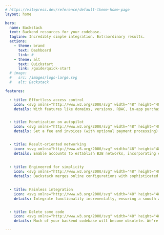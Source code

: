 ```yaml
---
# https://vitepress.dev/reference/default-theme-home-page
layout: home

hero:
  name: Backstack
  text: Backend resources for your codebase.
  tagline: Incredibly simple integration. Extraordinary results.
  actions:
    - theme: brand
      text: Dashboard
      link: #
    - theme: alt
      text: Quickstart
      link: /guide/quick-start
  # image:
  #   src: /images/logo-large.svg
  #   alt: Backstack

features:

  - title: Effortless access control
    icon: <svg xmlns="http://www.w3.org/2000/svg" width="48" height="48" viewBox="0 0 48 48"><title>configuration-tools</title><g><path d="M40 3H8C5.23858 3 3 5.23858 3 8V40C3 42.7614 5.23858 45 8 45H40C42.7614 45 45 42.7614 45 40V8C45 5.23858 42.7614 3 40 3Z" fill="url(#nc-ui-4-0_linear_143_49)"></path> <path d="M38 15H10C9.448 15 9 14.552 9 14C9 13.448 9.448 13 10 13H38C38.552 13 39 13.448 39 14C39 14.552 38.552 15 38 15Z" fill="url(#nc-ui-4-1_linear_143_49)"></path> <path d="M38 25H10C9.448 25 9 24.552 9 24C9 23.448 9.448 23 10 23H38C38.552 23 39 23.448 39 24C39 24.552 38.552 25 38 25Z" fill="url(#nc-ui-4-2_linear_143_49)"></path> <path d="M38 35H10C9.448 35 9 34.552 9 34C9 33.448 9.448 33 10 33H38C38.552 33 39 33.448 39 34C39 34.552 38.552 35 38 35Z" fill="url(#nc-ui-4-3_linear_143_49)"></path> <path d="M33 19C32.448 19 32 18.552 32 18V10C32 9.448 32.448 9 33 9C33.552 9 34 9.448 34 10V18C34 18.552 33.552 19 33 19Z" fill="url(#nc-ui-4-4_linear_143_49)"></path> <path d="M15 29C14.448 29 14 28.552 14 28V20C14 19.448 14.448 19 15 19C15.552 19 16 19.448 16 20V28C16 28.552 15.552 29 15 29Z" fill="url(#nc-ui-4-5_linear_143_49)"></path> <path d="M33 39C32.448 39 32 38.552 32 38V30C32 29.448 32.448 29 33 29C33.552 29 34 29.448 34 30V38C34 38.552 33.552 39 33 39Z" fill="url(#nc-ui-4-6_linear_143_49)"></path> <defs> <linearGradient id="nc-ui-4-0_linear_143_49" x1="24" y1="3" x2="24" y2="45" gradientUnits="userSpaceOnUse"> <stop stop-color="#4480A7"></stop> <stop offset="1" stop-color="#32597C"></stop> </linearGradient> <linearGradient id="nc-ui-4-1_linear_143_49" x1="9" y1="14" x2="39" y2="14" gradientUnits="userSpaceOnUse"> <stop stop-color="#32597C"></stop> <stop offset="1" stop-color="#203B50"></stop> </linearGradient> <linearGradient id="nc-ui-4-2_linear_143_49" x1="9" y1="24" x2="39" y2="24" gradientUnits="userSpaceOnUse"> <stop stop-color="#32597C"></stop> <stop offset="1" stop-color="#203B50"></stop> </linearGradient> <linearGradient id="nc-ui-4-3_linear_143_49" x1="9" y1="34" x2="39" y2="34" gradientUnits="userSpaceOnUse"> <stop stop-color="#32597C"></stop> <stop offset="1" stop-color="#203B50"></stop> </linearGradient> <linearGradient id="nc-ui-4-4_linear_143_49" x1="33" y1="9" x2="33" y2="19" gradientUnits="userSpaceOnUse"> <stop stop-color="#C5DCE7"></stop> <stop offset="1" stop-color="#80B0CB"></stop> </linearGradient> <linearGradient id="nc-ui-4-5_linear_143_49" x1="15" y1="19" x2="15" y2="29" gradientUnits="userSpaceOnUse"> <stop stop-color="#C5DCE7"></stop> <stop offset="1" stop-color="#80B0CB"></stop> </linearGradient> <linearGradient id="nc-ui-4-6_linear_143_49" x1="33" y1="29" x2="33" y2="39" gradientUnits="userSpaceOnUse"> <stop stop-color="#C5DCE7"></stop> <stop offset="1" stop-color="#80B0CB"></stop> </linearGradient> </defs></g></svg>
    details: With features like domains, versions, RBAC, in-app purchases, and more, all simultaneously validated with a single function.


  - title: Monetization on autopilot
    icon: <svg xmlns="http://www.w3.org/2000/svg" width="48" height="48" viewBox="0 0 48 48"><title>chart-growth</title><g><path fill="#72C472" d="M25,23h-8c-0.55225,0-1,0.44775-1,1v18c0,0.55225,0.44775,1,1,1h8c0.55225,0,1-0.44775,1-1V24 C26,23.44775,25.55225,23,25,23z"></path> <path fill="#9EDB9E" d="M11,31H3c-0.55225,0-1,0.44775-1,1v10c0,0.55225,0.44775,1,1,1h8c0.55225,0,1-0.44775,1-1V32 C12,31.44775,11.55225,31,11,31z"></path> <path fill="#4DA34D" d="M44.74316,15.33105l-9-10c-0.37891-0.42188-1.10742-0.42188-1.48633,0l-9,10 c-0.26416,0.29346-0.33105,0.71484-0.17041,1.07568S25.60498,17,26,17h4v25c0,0.55225,0.44775,1,1,1h8c0.55225,0,1-0.44775,1-1V17h4 c0.39502,0,0.75293-0.23242,0.91357-0.59326S45.00732,15.62451,44.74316,15.33105z"></path></g></svg>
    details: Set a fee and invoices (with optional payment processing) are handled automatically, requiring no extra effort on your behalf.


  - title: Result-oriented networking
    icon: <svg xmlns="http://www.w3.org/2000/svg" width="48" height="48" viewBox="0 0 48 48"><title>network-communication</title><g><path d="M17.836 17.806C18.46 18.595 18.961 19.473 19.323 20.411L32.834 12.711C35.432 15.536 39.828 15.72 42.653 13.122C45.478 10.524 45.662 6.12798 43.064 3.30298C40.466 0.477982 36.07 0.293982 33.245 2.89198C31.255 4.72198 30.507 7.54098 31.328 10.117L17.836 17.806Z" fill="url(#nc-ui-3-0_linear_119_81)"></path> <path d="M38 33C36.032 33.001 34.155 33.834 32.834 35.293L19.323 27.593C18.961 28.531 18.46 29.409 17.836 30.198L31.328 37.891C30.163 41.577 32.207 45.51 35.894 46.675C39.581 47.84 43.513 45.796 44.678 42.109C45.843 38.423 43.799 34.49 40.112 33.325C39.429 33.109 38.717 32.999 38 33Z" fill="url(#nc-ui-3-1_linear_119_81)"></path> <path d="M10 32C5.582 32 2 28.418 2 24C2 19.582 5.582 16 10 16C14.418 16 18 19.582 18 24C17.995 28.416 14.416 31.995 10 32ZM10 18C6.686 18 4 20.686 4 24C4 27.314 6.686 30 10 30C13.314 30 16 27.314 16 24C15.997 20.688 13.312 18.003 10 18Z" fill="url(#nc-ui-3-2_linear_119_81)"></path> <defs> <linearGradient id="nc-ui-3-0_linear_119_81" x1="31.3671" y1="1.05774" x2="31.3671" y2="20.411" gradientUnits="userSpaceOnUse"> <stop stop-color="#F77CC6"></stop> <stop offset="1" stop-color="#E642A3"></stop> </linearGradient> <linearGradient id="nc-ui-3-1_linear_119_81" x1="31.4206" y1="27.593" x2="31.4206" y2="47.0023" gradientUnits="userSpaceOnUse"> <stop stop-color="#F77CC6"></stop> <stop offset="1" stop-color="#E642A3"></stop> </linearGradient> <linearGradient id="nc-ui-3-2_linear_119_81" x1="10" y1="16" x2="10" y2="32" gradientUnits="userSpaceOnUse"> <stop stop-color="#FEE7F5"></stop> <stop offset="1" stop-color="#FBB0DD"></stop> </linearGradient> </defs></g></svg>
    details: Enable accounts to establish B2B networks, incorporating optional revenue-sharing models to foster mutually advantageous relationships.
 
 
  - title: Engineered for simplicity
    icon: <svg xmlns="http://www.w3.org/2000/svg" width="48" height="48" viewBox="0 0 48 48"><title>compass</title><g><path fill="#8C8C8C" d="M40,30H8c-0.552,0-1-0.448-1-1s0.448-1,1-1h32c0.552,0,1,0.448,1,1S40.552,30,40,30z"></path> <path fill="#444444" d="M19.103,13.011c-0.398-0.042-0.798,0.154-0.991,0.53l-16,31c-0.187,0.361-0.136,0.8,0.129,1.109 C2.434,45.876,2.713,46,3,46c0.106,0,0.212-0.017,0.316-0.051l6-2c0.247-0.083,0.452-0.257,0.571-0.488l13.74-26.498 C21.383,16.794,19.546,15.167,19.103,13.011z"></path> <path fill="#8C8C8C" d="M24,8c-0.552,0-1-0.448-1-1V2c0-0.552,0.448-1,1-1s1,0.448,1,1v5C25,7.552,24.552,8,24,8z"></path> <path fill="#444444" d="M45.889,44.542l-16-31c-0.194-0.376-0.593-0.572-0.991-0.53c-0.443,2.156-2.281,3.783-4.525,3.951 l13.74,26.498c0.12,0.231,0.325,0.406,0.571,0.488l6,2C44.788,45.983,44.894,46,45,46c0.287,0,0.566-0.124,0.76-0.35 C46.024,45.341,46.075,44.903,45.889,44.542z"></path> <path fill="#B3B3B3" d="M24,34c-0.552,0-1-0.448-1-1v-8c0-0.552,0.448-1,1-1s1,0.448,1,1v8C25,33.552,24.552,34,24,34z"></path> <path fill="#B3B3B3" d="M24,18c-3.309,0-6-2.691-6-6s2.691-6,6-6s6,2.691,6,6S27.309,18,24,18z M24,8c-2.206,0-4,1.794-4,4 s1.794,4,4,4s4-1.794,4-4S26.206,8,24,8z"></path></g></svg>
    details: Backstack merges online configurations with sophisticated API session management to provide a distinctive mix of metrics and functionality.

  
  - title: Painless integration
    icon: <svg xmlns="http://www.w3.org/2000/svg" width="48" height="48" viewBox="0 0 48 48"><title>selection</title><g><path fill="#43A6DD" d="M12,13H2c-0.552,0-1-0.448-1-1V2c0-0.552,0.448-1,1-1h10c0.552,0,1,0.448,1,1v10C13,12.552,12.552,13,12,13z "></path> <path fill="#43A6DD" d="M29,13H19c-0.552,0-1-0.448-1-1V2c0-0.552,0.448-1,1-1h10c0.552,0,1,0.448,1,1v10C30,12.552,29.552,13,29,13 z"></path> <path fill="#43A6DD" d="M29,30H19c-0.552,0-1-0.448-1-1V19c0-0.552,0.448-1,1-1h10c0.552,0,1,0.448,1,1v10 C30,29.552,29.552,30,29,30z"></path> <path fill="#B3B3B3" d="M27,45h-6c-0.552,0-1-0.448-1-1v-6c0-0.552,0.448-1,1-1h6c0.552,0,1,0.448,1,1v6C28,44.552,27.552,45,27,45z "></path> <path fill="#B3B3B3" d="M44,45h-6c-0.552,0-1-0.448-1-1v-6c0-0.552,0.448-1,1-1h6c0.552,0,1,0.448,1,1v6C45,44.552,44.552,45,44,45z "></path> <path fill="#B3B3B3" d="M44,28h-6c-0.552,0-1-0.448-1-1v-6c0-0.552,0.448-1,1-1h6c0.552,0,1,0.448,1,1v6C45,27.552,44.552,28,44,28z "></path> <path fill="#43A6DD" d="M46,13H36c-0.552,0-1-0.448-1-1V2c0-0.552,0.448-1,1-1h10c0.552,0,1,0.448,1,1v10C47,12.552,46.552,13,46,13 z"></path> <path fill="#43A6DD" d="M12,30H2c-0.552,0-1-0.448-1-1V19c0-0.552,0.448-1,1-1h10c0.552,0,1,0.448,1,1v10C13,29.552,12.552,30,12,30 z"></path> <path fill="#43A6DD" d="M12,47H2c-0.552,0-1-0.448-1-1V36c0-0.552,0.448-1,1-1h10c0.552,0,1,0.448,1,1v10C13,46.552,12.552,47,12,47 z"></path></g></svg>
    details: Integrate functionality incrementally, ensuring a smooth and controlled transition without disrupting your current workflow.


  - title: Delete some code
    icon: <svg xmlns="http://www.w3.org/2000/svg" width="48" height="48" viewBox="0 0 48 48"><title>trash</title><g><path d="M8 12V42C8 44.761 10.239 47 13 47H35C37.761 47 40 44.761 40 42V12H8Z" fill="url(#nc-ui-2-0_linear_103_2)"></path> <path d="M44 7H31.72L29.948 1.684C29.812 1.276 29.43 1 29 1H19C18.57 1 18.188 1.276 18.052 1.684L16.28 7H4C3.448 7 3 7.448 3 8V11C3 11.552 3.448 12 4 12H44C44.552 12 45 11.552 45 11V8C45 7.448 44.552 7 44 7Z" fill="url(#nc-ui-2-1_linear_103_2)"></path> <path d="M17 38C17 38.552 16.552 39 16 39C15.448 39 15 38.552 15 38V21C15 20.448 15.448 20 16 20C16.552 20 17 20.448 17 21V38Z" fill="url(#nc-ui-2-2_linear_103_2)"></path> <path d="M25 38C25 38.552 24.552 39 24 39C23.448 39 23 38.552 23 38V21C23 20.448 23.448 20 24 20C24.552 20 25 20.448 25 21V38Z" fill="url(#nc-ui-2-3_linear_103_2)"></path> <path d="M33 38C33 38.552 32.552 39 32 39C31.448 39 31 38.552 31 38V21C31 20.448 31.448 20 32 20C32.552 20 33 20.448 33 21V38Z" fill="url(#nc-ui-2-4_linear_103_2)"></path> <path opacity="0.15" d="M40 12H8V14H40V12Z" fill="black"></path> <defs> <linearGradient id="nc-ui-2-0_linear_103_2" x1="24" y1="12" x2="24" y2="47" gradientUnits="userSpaceOnUse"> <stop stop-color="#FF666D"></stop> <stop offset="1" stop-color="#E0211F"></stop> </linearGradient> <linearGradient id="nc-ui-2-1_linear_103_2" x1="24" y1="1" x2="24" y2="12" gradientUnits="userSpaceOnUse"> <stop stop-color="#FFD6DA"></stop> <stop offset="1" stop-color="#FF9EA8"></stop> </linearGradient> <linearGradient id="nc-ui-2-2_linear_103_2" x1="16" y1="20" x2="16" y2="39" gradientUnits="userSpaceOnUse"> <stop stop-color="#FF9EA8"></stop> <stop offset="1" stop-color="#FF666D"></stop> </linearGradient> <linearGradient id="nc-ui-2-3_linear_103_2" x1="24" y1="20" x2="24" y2="39" gradientUnits="userSpaceOnUse"> <stop stop-color="#FF9EA8"></stop> <stop offset="1" stop-color="#FF666D"></stop> </linearGradient> <linearGradient id="nc-ui-2-4_linear_103_2" x1="32" y1="20" x2="32" y2="39" gradientUnits="userSpaceOnUse"> <stop stop-color="#FF9EA8"></stop> <stop offset="1" stop-color="#FF666D"></stop> </linearGradient> </defs></g></svg>
    details: Much of your backend codebase will become obsolete. We're sure it was some awesome code! We're here if you need us.

---
```



<style>
/*
:root {
  --vp-home-hero-name-color: transparent;
  --vp-home-hero-name-background: -webkit-linear-gradient(120deg, #bd34fe 30%, #41d1ff);

  --vp-home-hero-image-background-image: linear-gradient(-45deg, #bd34fe 50%, #47caff 50%);
  --vp-home-hero-image-filter: blur(44px);
}

@media (min-width: 640px) {
  :root {
    --vp-home-hero-image-filter: blur(56px);
  }
}

@media (min-width: 960px) {
  :root {
    --vp-home-hero-image-filter: blur(68px);
  }
}
*/
</style>